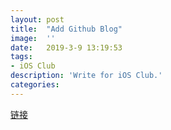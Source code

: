 ```yaml
---
layout:	post
title:	"Add Github Blog"
image:	''
date:	2019-3-9 13:19:53
tags:	
- iOS Club
description: 'Write for iOS Club.'
categories:
---
```


[链接](https://jlu-ios-club.github.io/html/2019/03/09/添加新的blog方法.html)